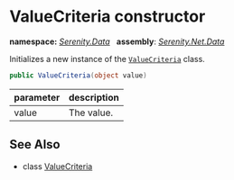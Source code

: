 # ValueCriteria constructor
**namespace:** *[Serenity.Data](../../README.md#serenity.data-namespace)*   **assembly**: *[Serenity.Net.Data](../../README.md)*

Initializes a new instance of the [`ValueCriteria`](../ValueCriteria.md) class.

```csharp
public ValueCriteria(object value)
```

| parameter | description |
| --- | --- |
| value | The value. |

## See Also

* class [ValueCriteria](../ValueCriteria.md)